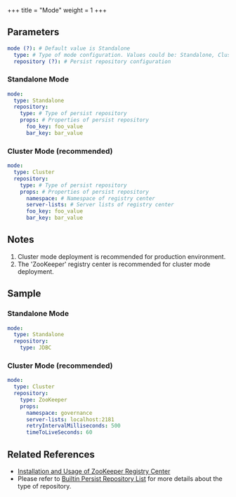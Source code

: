 +++
title = "Mode"
weight = 1
+++

## Parameters

```yaml
mode (?): # Default value is Standalone
  type: # Type of mode configuration. Values could be: Standalone, Cluster
  repository (?): # Persist repository configuration
```

### Standalone Mode

```yaml
mode:
  type: Standalone
  repository:
    type: # Type of persist repository
    props: # Properties of persist repository
      foo_key: foo_value
      bar_key: bar_value
```

### Cluster Mode (recommended)

```yaml
mode:
  type: Cluster
  repository:
    type: # Type of persist repository
    props: # Properties of persist repository
      namespace: # Namespace of registry center
      server-lists: # Server lists of registry center
      foo_key: foo_value
      bar_key: bar_value
``` 

## Notes

1. Cluster mode deployment is recommended for production environment.
1. The 'ZooKeeper' registry center is recommended for cluster mode deployment.

## Sample

### Standalone Mode

```yaml
mode:
  type: Standalone
  repository:
    type: JDBC
```

### Cluster Mode (recommended)

```yaml
mode:
  type: Cluster
  repository:
    type: ZooKeeper
    props: 
      namespace: governance
      server-lists: localhost:2181
      retryIntervalMilliseconds: 500
      timeToLiveSeconds: 60
```

## Related References

- [Installation and Usage of ZooKeeper Registry Center](https://zookeeper.apache.org/doc/r3.7.1/zookeeperStarted.html)
- Please refer to [Builtin Persist Repository List](/en/user-manual/common-config/builtin-algorithm/metadata-repository/) for more details about the type of repository.
